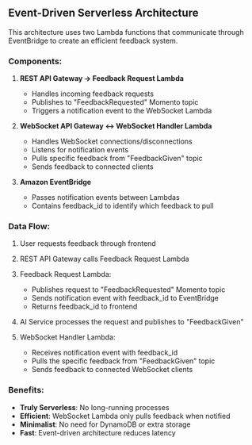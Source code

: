 ## Event-Driven Serverless Architecture

This architecture uses two Lambda functions that communicate through EventBridge to create an efficient feedback system.

### Components:

1. **REST API Gateway → Feedback Request Lambda**
   - Handles incoming feedback requests
   - Publishes to "FeedbackRequested" Momento topic
   - Triggers a notification event to the WebSocket Lambda

2. **WebSocket API Gateway ↔ WebSocket Handler Lambda**
   - Handles WebSocket connections/disconnections
   - Listens for notification events
   - Pulls specific feedback from "FeedbackGiven" topic
   - Sends feedback to connected clients

3. **Amazon EventBridge**
   - Passes notification events between Lambdas
   - Contains feedback_id to identify which feedback to pull

### Data Flow:

1. User requests feedback through frontend
2. REST API Gateway calls Feedback Request Lambda
3. Feedback Request Lambda:
   - Publishes request to "FeedbackRequested" Momento topic
   - Sends notification event with feedback_id to EventBridge
   - Returns feedback_id to frontend

4. AI Service processes the request and publishes to "FeedbackGiven"

5. WebSocket Handler Lambda:
   - Receives notification event with feedback_id
   - Pulls the specific feedback from "FeedbackGiven" topic
   - Sends feedback to connected WebSocket clients

### Benefits:

- **Truly Serverless**: No long-running processes
- **Efficient**: WebSocket Lambda only pulls feedback when notified
- **Minimalist**: No need for DynamoDB or extra storage
- **Fast**: Event-driven architecture reduces latency